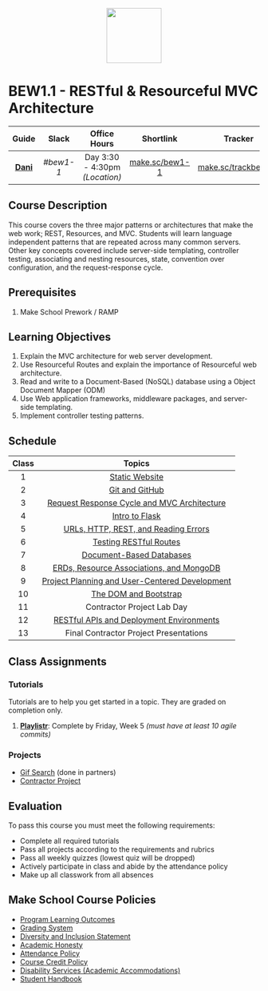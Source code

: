 <p align="center">
  <img src="https://miro.medium.com/max/876/1*0G5zu7CnXdMT9pGbYUTQLQ.png" height="110">
</p>

# BEW1.1 - RESTful & Resourceful MVC Architecture

| Guide | Slack | Office Hours | Shortlink | Tracker | Request 1-on-1 |
| :-: | :-: | :-: | :-: | :-: | :-: |
| [**Dani**](https://github.com/droxey) | _#bew1-1_ | Day 3:30 - 4:30pm _(Location)_ | [make.sc/bew1-1](https://make.sc/bew1-1) | [make.sc/trackbew1.1](make.sc/trackbew1.1) | [Click to Request](https://make.sc/codewithdani) |

## Course Description

This course covers the three major patterns or architectures that make the web work; REST, Resources, and MVC. Students will learn language independent patterns that are repeated across many common servers. Other key concepts covered include server-side templating, controller testing, associating and nesting resources, state, convention over configuration, and the request-response cycle.

## Prerequisites

1. Make School Prework / RAMP

## Learning Objectives

1. Explain the MVC architecture for web server development.
2. Use Resourceful Routes and explain the importance of Resourceful web architecture.
3. Read and write to a Document-Based (NoSQL) database using a Object Document Mapper (ODM)
4. Use Web application frameworks, middleware packages, and server-side templating.
5. Implement controller testing patterns.

## Schedule

| Class  |                 Topics                  |
|:-----:|:---------------------------------------:|
|  1            | [Static Website](./Lessons/01-Static-Website) |
|  2               | [Git and GitHub](./Lessons/02-Git-and-GitHub) |
|  3           | [Request Response Cycle and MVC Architecture](./Lessons/03-Request-Response-Cycle-and-MVC-Architecture) |
|  4               | [Intro to Flask](./Lessons/04-Intro-to-Flask) |
|  5            | [URLs, HTTP, REST, and Reading Errors](./Lessons/05-URLs-HTTP-REST-and-Reading-Errors) |
|  6               | [Testing RESTful Routes](./Lessons/06-Testing-RESTful-Routes) |
|  7            | [Document-Based Databases](./Lessons/07-Document-Based-Databases) |
|  8               | [ERDs, Resource Associations, and MongoDB](./Lessons/08-ERDs-Resource-Associations-and-MongoDB) |
| 9              | [Project Planning and User-Centered Development](./Lessons/09-Project-Planning-and-User-Centered-Development) |
| 10                 | [The DOM and Bootstrap](./Lessons/10-The-DOM-and-Bootstrap) |  
| 11              | Contractor Project Lab Day |
| 12              | [RESTful APIs and Deployment Environments](./Lessons/11-RESTful-APIs-and-Deployment-Environments) |
| 13              | Final Contractor Project Presentations |

## Class Assignments

### Tutorials

Tutorials are to help you get started in a topic.  They are graded on completion only.

1. [**Playlistr**](https://www.makeschool.com/academy/track/playlistr-video-playlists-with-flask-and-mongodb-1c): Complete by Friday, Week 5 _(must have at least 10 agile commits)_

### Projects

- [Gif Search](https://docs.google.com/document/d/1symUDRsZ1i2xf8F2mwAGFJtLjbOXqCj0JyrIgTtFNT0/edit?usp=sharing) (done in partners)
- [Contractor Project](https://docs.google.com/document/d/1C8eOyLBeGMKJ2y50QwLU5tWjNb2JVcpAE4khUBIfm0U/edit?usp=sharing)

## Evaluation

To pass this course you must meet the following requirements:

- Complete all required tutorials
- Pass all projects according to the requirements and rubrics
- Pass all weekly quizzes (lowest quiz will be dropped)
- Actively participate in class and abide by the attendance policy
- Make up all classwork from all absences


## Make School Course Policies

- [Program Learning Outcomes](https://make.sc/program-learning-outcomes)
- [Grading System](https://make.sc/grading-system)
- [Diversity and Inclusion Statement](https://make.sc/diversity-and-inclusion-statement)
- [Academic Honesty](https://make.sc/academic-honesty-policy)
- [Attendance Policy](https://make.sc/attendance-policy)
- [Course Credit Policy](https://make.sc/course-credit-policy)
- [Disability Services (Academic Accommodations)](https://make.sc/disability-services)
- [Student Handbook](https://make.sc/student-handbook)
